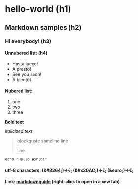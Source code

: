 # hello-world (h1)
## Markdown samples (h2)

### Hi everybody! (h3)

#### Unnubered list: (h4)

- Hasta luego!
- A presto!
- See you soon!
- À bientôt.

#### Nubered list:

1. one
2. two
3. three

**Bold text**

*italicized text*

> blockquote
> sameline
> line
> 
> line

`echo "Hello World!"`

#### utf-8 characters:  (\&#8364;)->&#8364;; (\&#x20AC;)->&#x20AC;; (\&euro;)->&euro;;

#### Link: [markdownguide](https://www.markdownguide.org/cheat-sheet/) (right-click to open in a new tab)






